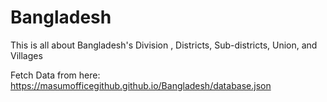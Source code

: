 # Bangladesh
This is all about Bangladesh's Division , Districts, Sub-districts, Union, and Villages 

Fetch Data from here: https://masumofficegithub.github.io/Bangladesh/database.json

